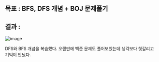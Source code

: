 ## 목표 : BFS, DFS 개념 + BOJ 문제풀기
## 결과 : 
![image](https://user-images.githubusercontent.com/52441906/149083644-618e9006-cd1f-49fe-92cc-511daa89270e.png)

DFS와 BFS 개념을 복습했다. 
오랜만에 백준 문제도 풀어보았는데 생각보다 헷갈리고 기억이 안났다.          

